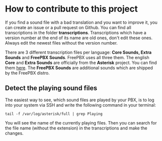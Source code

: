 # How to contribute to this project

If you find a sound file with a bad translation and you want to improve it, you can create an issue or a pull request on Github. You can find all transcriptions in the folder **transcriptions**. Transcriptions which have a version number at the end of its name are old ones, don't edit these ones. Always edit the newest files without the version number.

There are 3 different transcription files per language: **Core Sounds, Extra Sounds** and **FreePBX Sounds**. FreePBX uses all three them. The english **Core** and **Extra Sounds** are officially from the **Asterisk** project. You can find them [here](https://downloads.asterisk.org/pub/telephony/sounds/). The **FreePBX Sounds** are additional sounds which are shipped by the FreePBX distro.

## Detect the playing sound files

The easiest way to see, which sound files are played by your PBX, is to log into your system via SSH and write the following command in your terminal:

```
tail -f /var/log/asterisk/full | grep Playing
```

You will see the name of the currently playing files. Then you can search for the file name (without the extension) in the transcriptions and make the changes.
